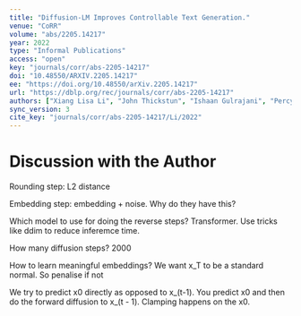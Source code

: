 ```yaml
---
title: "Diffusion-LM Improves Controllable Text Generation."
venue: "CoRR"
volume: "abs/2205.14217"
year: 2022
type: "Informal Publications"
access: "open"
key: "journals/corr/abs-2205-14217"
doi: "10.48550/ARXIV.2205.14217"
ee: "https://doi.org/10.48550/arXiv.2205.14217"
url: "https://dblp.org/rec/journals/corr/abs-2205-14217"
authors: ["Xiang Lisa Li", "John Thickstun", "Ishaan Gulrajani", "Percy Liang", "Tatsunori B. Hashimoto"]
sync_version: 3
cite_key: "journals/corr/abs-2205-14217/Li/2022"
---
```


# Discussion with the Author

Rounding step: L2 distance

Embedding step: embedding + noise. Why do they have this?

Which model to use for doing the reverse steps? Transformer. Use tricks like ddim to reduce inferemce time.

How many diffusion steps? 2000

How to learn meaningful embeddings? We want x_T to be a standard normal. So penalise if not

We try to predict x0 directly as opposed to x_(t-1). You predict x0 and then do the forward diffusion to x_(t - 1). Clamping happens on the x0.
